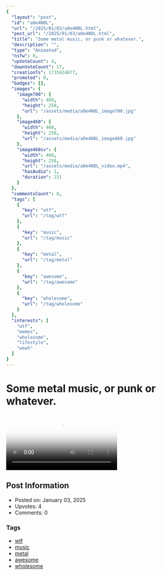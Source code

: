 ```yaml
---
{
  "layout": "post",
  "id": "a0e4N0L",
  "url": "/2025/01/03/a0e4N0L.html",
  "post_url": "/2025/01/03/a0e4N0L.html",
  "title": "Some metal music, or punk or whatever.",
  "description": "",
  "type": "Animated",
  "nsfw": 0,
  "upVoteCount": 4,
  "downVoteCount": 17,
  "creationTs": 1735924877,
  "promoted": 0,
  "badges": [],
  "images": {
    "image700": {
      "width": 460,
      "height": 258,
      "url": "/assets/media/a0e4N0L_image700.jpg"
    },
    "image460": {
      "width": 460,
      "height": 258,
      "url": "/assets/media/a0e4N0L_image460.jpg"
    },
    "image460sv": {
      "width": 460,
      "height": 258,
      "url": "/assets/media/a0e4N0L_video.mp4",
      "hasAudio": 1,
      "duration": 231
    }
  },
  "commentsCount": 0,
  "tags": [
    {
      "key": "wtf",
      "url": "/tag/wtf"
    },
    {
      "key": "music",
      "url": "/tag/music"
    },
    {
      "key": "metal",
      "url": "/tag/metal"
    },
    {
      "key": "awesome",
      "url": "/tag/awesome"
    },
    {
      "key": "wholesome",
      "url": "/tag/wholesome"
    }
  ],
  "interests": [
    "wtf",
    "memes",
    "wholesome",
    "lifestyle",
    "woah"
  ]
}
---
```


# Some metal music, or punk or whatever.

<video controls playsinline loop poster="/assets/media/a0e4N0L_image460.jpg">
  <source src="/assets/media/a0e4N0L_video.mp4" type="video/mp4">
  Your browser does not support the video tag.
</video>

## Post Information

- Posted on: January 03, 2025
- Upvotes: 4
- Comments: 0

### Tags

- [wtf](/tag/wtf)
- [music](/tag/music)
- [metal](/tag/metal)
- [awesome](/tag/awesome)
- [wholesome](/tag/wholesome)
